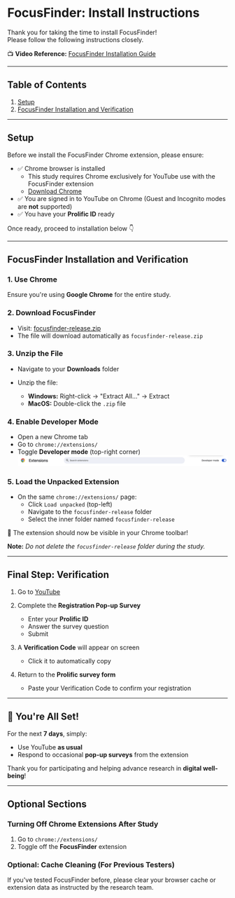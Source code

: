 # FocusFinder: Install Instructions

Thank you for taking the time to install FocusFinder!  
Please follow the following instructions closely.  

📺 **Video Reference:** [FocusFinder Installation Guide](https://youtu.be/4A1zMj5uPDw)

---

## Table of Contents
1. [Setup](#setup)
2. [FocusFinder Installation and Verification](#focusfinder-installation-and-verification)

---

## Setup

Before we install the FocusFinder Chrome extension, please ensure:

- ✅ Chrome browser is installed  
  - This study requires Chrome exclusively for YouTube use with the FocusFinder extension  
  - [Download Chrome](https://www.google.com/chrome/dr/download)
- ✅ You are signed in to YouTube on Chrome (Guest and Incognito modes are **not** supported)
- ✅ You have your **Prolific ID** ready

Once ready, proceed to installation below 👇

---

## FocusFinder Installation and Verification

### 1. Use Chrome

Ensure you're using **Google Chrome** for the entire study.

### 2. Download FocusFinder

- Visit: [focusfinder-release.zip](https://github.com/scuhci/FocusFinder_Release/releases/download/v1/focusfinder-release.zip)
- The file will download automatically as `focusfinder-release.zip`

### 3. Unzip the File

- Navigate to your **Downloads** folder  
- Unzip the file:

  - **Windows:** Right-click → "Extract All..." → Extract  
  - **MacOS:** Double-click the `.zip` file

### 4. Enable Developer Mode

- Open a new Chrome tab  
- Go to `chrome://extensions/`  
- Toggle **Developer mode** (top-right corner)
![Dev toggle](https://github.com/scuhci/FocusFinder_Release/blob/main/images/devtoggle.png)

### 5. Load the Unpacked Extension

- On the same `chrome://extensions/` page:
  - Click `Load unpacked` (top-left)
  - Navigate to the `focusfinder-release` folder
  - Select the inner folder named `focusfinder-release`

🎉 The extension should now be visible in your Chrome toolbar!

**Note:** _Do not delete the `focusfinder-release` folder during the study._

---

## Final Step: Verification

1. Go to [YouTube](https://www.youtube.com)
2. Complete the **Registration Pop-up Survey**
   - Enter your **Prolific ID**
   - Answer the survey question
   - Submit

3. A **Verification Code** will appear on screen  
   - Click it to automatically copy

4. Return to the **Prolific survey form**  
   - Paste your Verification Code to confirm your registration

---

## 🎯 You're All Set!

For the next **7 days**, simply:

- Use YouTube **as usual**
- Respond to occasional **pop-up surveys** from the extension

Thank you for participating and helping advance research in **digital well-being**!

---

## Optional Sections

### Turning Off Chrome Extensions After Study

1. Go to `chrome://extensions/`
2. Toggle off the **FocusFinder** extension

### Optional: Cache Cleaning (For Previous Testers)

If you've tested FocusFinder before, please clear your browser cache or extension data as instructed by the research team.
